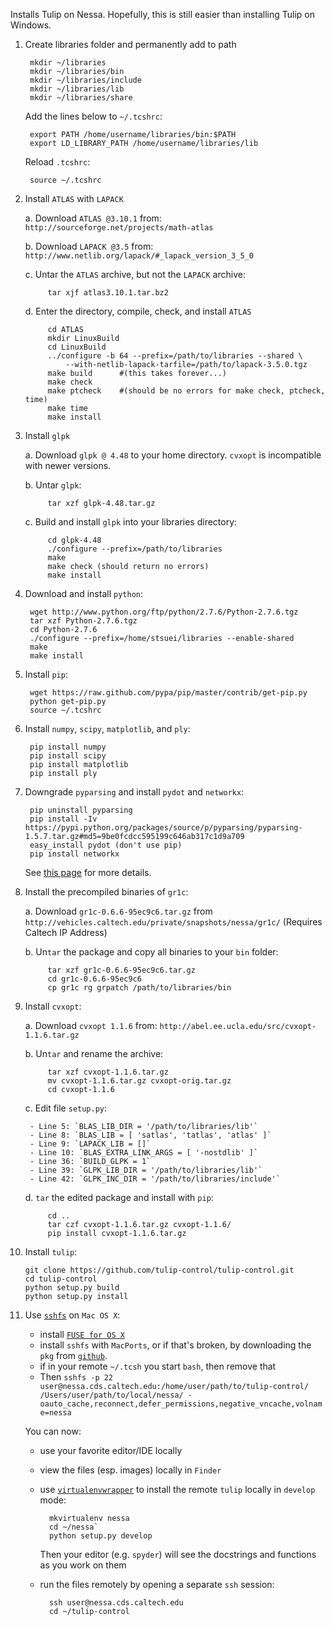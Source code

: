 Installs Tulip on Nessa. Hopefully, this is still easier than installing Tulip
on Windows.



1. Create libraries folder and permanently add to path

		mkdir ~/libraries
		mkdir ~/libraries/bin
		mkdir ~/libraries/include
		mkdir ~/libraries/lib
		mkdir ~/libraries/share
	
	Add the lines below to `~/.tcshrc`:
	
		export PATH /home/username/libraries/bin:$PATH
		export LD_LIBRARY_PATH /home/username/libraries/lib
	
	Reload `.tcshrc`:
		
		source ~/.tcshrc

2. Install `ATLAS` with `LAPACK`

	a. Download `ATLAS @3.10.1` from: `http://sourceforge.net/projects/math-atlas`

	b. Download `LAPACK @3.5` from: `http://www.netlib.org/lapack/#_lapack_version_3_5_0`

	c. Untar the `ATLAS` archive, but not the `LAPACK` archive:

			tar xjf atlas3.10.1.tar.bz2

	d. Enter the directory, compile, check, and install `ATLAS`

			cd ATLAS
			mkdir LinuxBuild
			cd LinuxBuild
			../configure -b 64 --prefix=/path/to/libraries --shared \
				--with-netlib-lapack-tarfile=/path/to/lapack-3.5.0.tgz
			make build      #(this takes forever...)
			make check
			make ptcheck    #(should be no errors for make check, ptcheck, time)
			make time
			make install

3. Install `glpk`

	a. Download `glpk @ 4.48` to your home directory. `cvxopt` is incompatible with newer versions.

	b. Untar `glpk`:
		
			tar xzf glpk-4.48.tar.gz

	c. Build and install `glpk` into your libraries directory:

			cd glpk-4.48
			./configure --prefix=/path/to/libraries
			make
			make check (should return no errors)
			make install

4. Download and install `python`:

		wget http://www.python.org/ftp/python/2.7.6/Python-2.7.6.tgz
		tar xzf Python-2.7.6.tgz
		cd Python-2.7.6
		./configure --prefix=/home/stsuei/libraries --enable-shared
		make
		make install

5. Install `pip`:

		wget https://raw.github.com/pypa/pip/master/contrib/get-pip.py
		python get-pip.py
		source ~/.tcshrc

6. Install `numpy`, `scipy`, `matplotlib`, and `ply`:

		pip install numpy
		pip install scipy
		pip install matplotlib
		pip install ply

7. Downgrade `pyparsing` and install `pydot` and `networkx`:

		pip uninstall pyparsing
		pip install -Iv https://pypi.python.org/packages/source/p/pyparsing/pyparsing-1.5.7.tar.gz#md5=9be0fcdcc595199c646ab317c1d9a709
		easy_install pydot (don't use pip)
		pip install networkx

   See [this page](http://stackoverflow.com/questions/15951748/pydot-and-graphviz-error-couldnt-import-dot-parser-loading-of-dot-files-will) for more details.

8. Install the precompiled binaries of `gr1c`:

	a. Download `gr1c-0.6.6-95ec9c6.tar.gz` from 
	   `http://vehicles.caltech.edu/private/snapshots/nessa/gr1c/`
	   (Requires Caltech IP Address)

	b. Un`tar` the package and copy all binaries to your `bin` folder:

			tar xzf gr1c-0.6.6-95ec9c6.tar.gz
			cd gr1c-0.6.6-95ec9c6
			cp gr1c rg grpatch /path/to/libraries/bin

9. Install `cvxopt`:

	a. Download `cvxopt 1.1.6` from: `http://abel.ee.ucla.edu/src/cvxopt-1.1.6.tar.gz`

	b. Un`tar` and rename the archive:

			tar xzf cvxopt-1.1.6.tar.gz
			mv cvxopt-1.1.6.tar.gz cvxopt-orig.tar.gz
			cd cvxopt-1.1.6

	c. Edit file `setup.py`:

	   	- Line 5: `BLAS_LIB_DIR = '/path/to/libraries/lib'`
		- Line 8: `BLAS_LIB = [ 'satlas', 'tatlas', 'atlas' ]`
		- Line 9: `LAPACK_LIB = []`
		- Line 10: `BLAS_EXTRA_LINK_ARGS = [ '-nostdlib' ]`
		- Line 36: `BUILD_GLPK = 1`
		- Line 39: `GLPK_LIB_DIR = '/path/to/libraries/lib'`
		- Line 42: `GLPK_INC_DIR = '/path/to/libraries/include'`

	d. `tar` the edited package and install with `pip`:

			cd ..
			tar czf cvxopt-1.1.6.tar.gz cvxopt-1.1.6/
			pip install cvxopt-1.1.6.tar.gz

10. Install `tulip`:

		git clone https://github.com/tulip-control/tulip-control.git 
		cd tulip-control
		python setup.py build
		python setup.py install

11. Use [`sshfs`](https://en.wikipedia.org/wiki/SSHFS) on `Mac OS X`:
	- install [`FUSE for OS X`](http://osxfuse.github.io/)
	- install `sshfs` with `MacPorts`, or if that's broken, by downloading the `pkg` from [`github`](https://github.com/osxfuse/osxfuse/wiki/SSHFS).
	- if in your remote `~/.tcsh` you start `bash`, then remove that
	- Then `sshfs -p 22 user@nessa.cds.caltech.edu:/home/user/path/to/tulip-control/ /Users/user/path/to/local/nessa/ -oauto_cache,reconnect,defer_permissions,negative_vncache,volname=nessa`
	
	You can now:
	
	- use your favorite editor/IDE locally
	- view the files (esp. images) locally in `Finder`
	- use [`virtualenvwrapper`](http://virtualenvwrapper.readthedocs.org/en/latest/) to install the remote `tulip` locally in `develop` mode:
		
			mkvirtualenv nessa
			cd ~/nessa`
			python setup.py develop
		
		Then your editor (e.g. `spyder`) will see the docstrings and functions as you work on them
	- run the files remotely by opening a separate `ssh` session:
	
			ssh user@nessa.cds.caltech.edu
			cd ~/tulip-control
